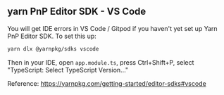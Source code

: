 ## yarn PnP Editor SDK - VS Code

You will get IDE errors in VS Code / Gitpod if you haven't yet set up Yarn PnP Editor SDK.
To set this up:

```bash
yarn dlx @yarnpkg/sdks vscode
```

Then in your IDE, open `app.module.ts`, press Ctrl+Shift+P, select "TypeScript: Select TypeScript Version..."

Reference: https://yarnpkg.com/getting-started/editor-sdks#vscode
